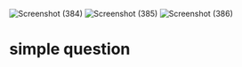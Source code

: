![Screenshot (384)](https://user-images.githubusercontent.com/89120960/204772308-d3df7f49-5639-43b4-94e9-98da795538c4.png)
![Screenshot (385)](https://user-images.githubusercontent.com/89120960/204772318-8540ce8e-0751-4a8c-8255-f93f3c6f354a.png)
![Screenshot (386)](https://user-images.githubusercontent.com/89120960/204772323-d70f5a53-071e-4666-bb77-d86af260963c.png)
<h1> simple question</h1>
